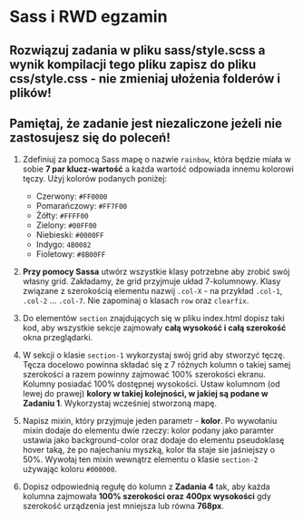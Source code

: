 # __Sass i RWD egzamin__

## Rozwiązuj zadania w pliku __sass/style.scss__ a wynik kompilacji tego pliku zapisz do pliku __css/style.css__ - nie zmieniaj ułożenia folderów i plików!

## Pamiętaj, że zadanie jest __niezaliczone__ jeżeli nie zastosujesz się do poleceń!

1. Zdefiniuj za pomocą Sass mapę o nazwie ```rainbow```, która będzie miała w sobie __7 par klucz-wartość__ a każda wartość odpowiada innemu kolorowi tęczy. Użyj kolorów podanych poniżej:

    - Czerwony: ```#FF0000```
    - Pomarańczowy: ```#FF7F00```
    - Żółty: ```#FFFF00```
    - Zielony: ```#00FF00```
    - Niebieski: ```#0000FF```
    - Indygo: ```4B0082```
    - Fioletowy: ```#8B00FF```

2. __Przy pomocy Sassa__ utwórz wszystkie klasy potrzebne aby zrobić swój własny grid. Zakładamy, że grid przyjmuje układ 7-kolumnowy. Klasy związane z szerokością elementu nazwij ```.col-X``` - na przykład ```.col-1```, ```.col-2``` ... ```.col-7```.
Nie zapominaj o klasach ```row``` oraz ```clearfix```.

3. Do elementów ```section``` znajdujących się w pliku index.html dopisz taki kod, aby wszystkie sekcje zajmowały __całą wysokość i całą szerokość__ okna przeglądarki.

4. W sekcji o klasie ```section-1``` wykorzystaj swój grid aby stworzyć tęczę. Tęcza docelowo powinna składać się z 7 różnych kolumn o takiej samej szerokości a razem powinny zajmować 100% szerokości ekranu. Kolumny posiadać 100% dostępnej wysokości. Ustaw kolumnom (od lewej do prawej) __kolory w takiej kolejności, w jakiej są podane w Zadaniu 1__. Wykorzystaj wcześniej stworzoną mapę.

5. Napisz mixin, który przyjmuje jeden parametr - __kolor__. Po wywołaniu mixin dodaje do elementu dwie rzeczy:
kolor podany jako paramter ustawia jako background-color oraz dodaje do elementu pseudoklasę hover taką, że po najechaniu myszką, kolor tła staje sie jaśniejszy o 50%. Wywołaj ten mixin wewnątrz elementu o klasie ```section-2``` używając koloru ```#000000```.

6. Dopisz odpowiednią regułę do kolumn z __Zadania 4__ tak, aby każda kolumna zajmowała __100% szerokości oraz 400px wysokości__ gdy szerokość urządzenia jest mniejsza lub równa __768px__.
